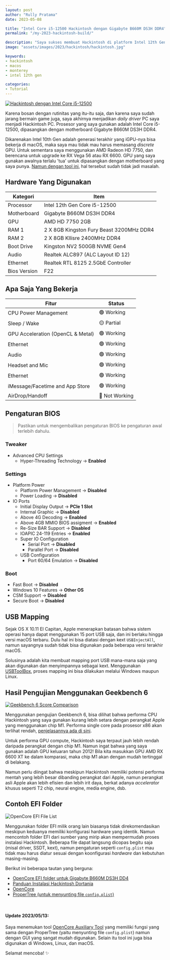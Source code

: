 ```yaml
---
layout: post
author: "Rully Pratama"
date: 2023-05-08

title: "Intel Core i5-12500 Hackintosh dengan Gigabyte B660M DS3H DDR4"
permalink: "/my-2023-hackintosh-build/"

description: "Saya sukses membuat Hackintosh di platform Intel 12th Gen, alias Alder Lake. Hampir semuanya berfungsi dengan baik."
image: "assets/images/2023/hackintosh/hackintosh.jpg"

keywords:
- hackintosh
- macos
- monterey
- intel 12th gen

categories:
- Tutorial
---
```


[![Hackintosh dengan Intel Core i5-12500](/assets/images/2023/hackintosh/hackintosh-intel-core-i5-12500.webp)](/assets/images/2023/hackintosh/hackintosh-intel-core-i5-12500-big.webp)

Karena bosan dengan rutinitas yang itu-itu saja, dan karena saya sudah jarang bermain game juga, saya akhirnya menjadikan *daily driver* PC saya menjadi Hackintosh PC. Prosesor yang saya gunakan adalah Intel Core i5-12500, dipasangkan dengan motherboard Gigabyte B660M DS3H DDR4.

Dikarenakan Intel 10th Gen adalah generasi terakhir yang iGPU-nya bisa bekerja di macOS, maka saya mau tidak mau harus memasang *discrete* GPU. Untuk sementara saya menggunakan AMD Radeon HD 7750, dan berencana untuk upgrade ke RX Vega 56 atau RX 6600. GPU yang saya gunakan awalnya terlalu 'tua' untuk dipasangkan dengan motherboard yang saya punya. [Namun dengan tool ini](/gopupd/), hal tersebut sudah tidak jadi masalah.

## Hardware Yang Digunakan

| **Kategori** | **Item**                                                                |
|--------------|-------------------------------------------------------------------------|
| Processor    | Intel 12th Gen Core i5-12500                                            |
| Motherboard  | Gigabyte B660M DS3H DDR4                                                |
| GPU          | AMD HD 7750 2GB                                                         |
| RAM 1        | 2 X 8GB Kingston Fury Beast 3200MHz DDR4                                |
| RAM 2        | 2 X 8GB Kllisre 2400MHz DDR4                                            |
| Boot Drive   | Kingston NV2 500GB NVME Gen4                                            |
| Audio        | Realtek ALC897 (ALC Layout ID 12)                                       |
| Ethernet     | Realtek RTL 8125 2.5GbE Controller                                      |
| Bios Version | F22                                                                     |

## Apa Saja Yang Bekerja

| **Fitur**                         | **Status**    |
|-----------------------------------|---------------|
| CPU Power Management              | 🟢 Working     |
| Sleep / Wake                      | 🟡 Partial     |
| GPU Acceleration (OpenCL & Metal) | 🟢 Working     |
| Ethernet                          | 🟢 Working     |
| Audio                             | 🟢 Working     |
| Headset and Mic                   | 🟢 Working     |
| Ethernet                          | 🟢 Working     |
| iMessage/Facetime and App Store   | 🟢 Working     |
| AirDrop/Handoff                   | 🔴 Not Working |

## Pengaturan BIOS

> Pastikan untuk mengembalikan pengaturan BIOS ke pengaturan awal terlebih dahulu.

### Tweaker
* Advanced CPU Settings
  - Hyper-Threading Technology → **Enabled**

### Settings
* Platform Power
  - Platform Power Management → **Disabled**
  - Power Loading → **Disabled**
* IO Ports
  - Initial Display Output → **PCIe 1 Slot**
  - Internal Graphic → **Disabled**
  - Above 4G Decoding → **Enabled**
  - Above 4GB MMIO BIOS assigment → **Enabled**
  - Re-Size BAR Support → **Disabled**
  - IOAPIC 24-119 Entries → **Enabled**
  - Super IO Configuration
    + Serial Port → **Disabled**
    + Parallel Port → **Disabled**
  - USB Configuration
    + Port 60/64 Emulation → **Disabled**

### Boot
* Fast Boot → **Disabled**
* Windows 10 Features → **Other OS**
* CSM Support → **Disabled**
* Secure Boot → **Disabled**

## USB Mapping

Sejak OS X 10.11 El Capitan, Apple menerapkan batasan bahwa sistem operasi hanya dapat menggunakan 15 port USB saja, dan ini berlaku hingga versi macOS terbaru. Dulu hal ini bisa diatasi dengan kext `USBInjectAll`, namun sayangnya sudah tidak bisa digunakan pada beberapa versi terakhir macOS.

Solusinya adalah kita membuat mapping port USB mana-mana saja yang akan digunakan dan menyimpannya sebagai kext. Menggunakan [USBToolBox](https://github.com/USBToolBox/tool), proses mapping ini bisa dilakukan melalui Windows maupun Linux.

## Hasil Pengujian Menggunakan Geekbench 6

[![Geekbench 6 Score Comparison](/assets/images/2023/hackintosh/geekbench-6-score.webp)](/assets/images/2023/hackintosh/geekbench-6-score-big.png)

Menggunakan pengujian Geekbench 6, bisa dilihat bahwa performa CPU Hackintosh yang saya gunakan kurang lebih setara dengan perangkat Apple yang menggunakan chip M1. Performa single core pada prosesor x86 akan terlihat rendah, [penjelasannya ada di sini](https://wccftech.com/why-apple-m1-single-core-comparisons-are-fundamentally-flawed-with-benchmarks/).

Untuk performa GPU compute, Hackintosh saya terpaut jauh lebih rendah daripada perangkat dengan chip M1. Namun ingat bahwa yang saya gunakan adalah GPU keluaran tahun 2012! Bila kita masukkan GPU AMD RX 6600 XT ke dalam komparasi, maka chip M1 akan dengan mudah tertinggal di belakang.

Namun perlu diingat bahwa meskipun Hackintosh memiliki potensi performa mentah yang lebih besar dibanding perangkat dari Apple, namun perangkat asli Apple akan lebih efisien dan lebih irit daya, berkat adanya *accelerator* khusus seperti T2 chip, neural engine, media engine, dsb.

## Contoh EFI Folder

![OpenCore EFI File List](/assets/images/2023/hackintosh/EFI-OC-File-List.webp)

Menggunakan folder EFI milik orang lain biasanya tidak direkomendasikan meskipun keduanya memiliki konfigurasi hardware yang identik. Namun mencontoh folder EFI dari sumber yang mirip akan mempermudah proses instalasi Hackintosh. Beberapa file dapat langsung dicopas begitu saja (misal driver, SSDT, kext), namun pengaturan seperti `config.plist` mau tidak mau harus diatur sesuai dengan koonfigurasi *hardware* dan kebutuhan masing-masing.

Berikut ini beberapa tautan yang berguna:
- [OpenCore EFI folder untuk Gigabyte B660M DS3H DD4](/assets/downloads/hackintosh/Gigabyte-B660M-DS3H-DDR4-OC-EFI.zip)
- [Panduan Instalasi Hackintosh Dortania](https://dortania.github.io/OpenCore-Install-Guide/)
- [OpenCore](https://github.com/acidanthera/OpenCorePkg)
- [ProperTree (untuk menyunting file `config.plist`)](https://github.com/corpnewt/ProperTree)

‎ 
#### **Update 2023/05/13:**
Saya menemukan tool [OpenCore Auxiliary Tool](https://github.com/ic005k/OCAuxiliaryTools) yang memiliki fungsi yang sama dengan ProperTree (yaitu menyunting file `config.plist`) namun dengan GUI yang sangat mudah digunakan. Selain itu tool ini juga bisa digunakan di Windows, Linux, dan macOS.


Selamat mencoba! ✨

